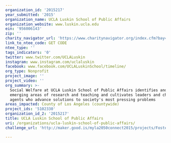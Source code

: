 ```yaml
---
organization_id: '2015217'
year_submitted: '2015'
organization_name: UCLA Luskin School of Public Affairs
organization_website: www.luskin.ucla.edu
ein: '956006143'
zip: ''
charity_navigator_url: 'https://www.charitynavigator.org/index.cfm?bay=search.profile&ein=956006143'
link_to_ntee_code: GET CODE
ntee_type: ''
tags_indicators: '0'
twitter: www.twitter.com/UCLALuskin
instagram: www.instagram.com/uclaluskin
facebook: www.facebook.com/UCLALuskinSchool/timeline/
org_type: Nonprofit
project_image: ''
project_video: ''
org_summary: >-
  Social Welfare at UCLA Luskin School of Public Affairs identifies and develops
  emerging areas of research and teaching and cultivates leaders and change
  agents who advance solutions to society's most pressing problems
areas_impacted: County of Los Angeles (countywide)
project_ids: '5102330'
organization_id_2: '2015217'
title: UCLA Luskin School of Public Affairs
uri: /organizations/ucla-luskin-school-of-public-affairs/
challenge_url: 'http://maker.good.is/myla2050connect2015/projects/FosterConnectLA.html'

---
```

